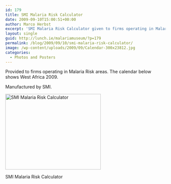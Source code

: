 ```yaml
---
id: 179
title: SMI Malaria Risk Calculator
date: 2009-09-10T15:00:51+00:00
author: Marco Herbst
excerpt: 'SMI Malaria Risk Calculator given to firms operating in Malaria Risk areas. '
layout: single
guid: http://lunch.ie/malariamuseum/?p=179
permalink: /blog/2009/09/10/smi-malaria-risk-calculator/
image: /wp-content/uploads/2009/09/Calendar-300x23812.jpg
categories:
  - Photos and Posters
---
```

Provided to firms operating in Malaria Risk areas. The calendar below shows West Africa 2009.

Manufactured by SMI.

<div id="attachment_252" style="width: 310px" class="wp-caption alignnone">
  <a href="http://www.malariamuseum.de/wp-content/uploads/2009/09/Calendar.jpg"><img class="size-medium wp-image-252" title="SMI Malaria Risk Calculator" alt="SMI Malaria Risk Calculator" src="http://www.malariamuseum.de/wp-content/uploads/2009/09/Calendar-300x238.jpg" width="300" height="238" /></a>
  
  <p class="wp-caption-text">
    SMI Malaria Risk Calculator
  </p>
</div>

####